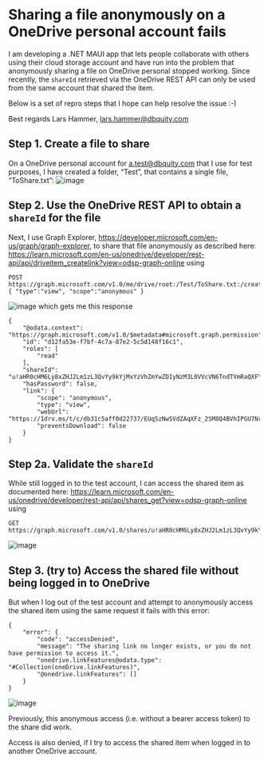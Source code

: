 # Sharing a file anonymously on a OneDrive personal account fails

I am developing a .NET MAUI app that lets people collaborate with others using their cloud storage account and have run into the problem that anonymously sharing a file on OneDrive personal stopped working. Since recently, the `shareId` retrieved via the OneDrive REST API can only be used from the same account that shared the item.

Below is a set of repro steps that I hope can help resolve the issue :-)

Best regards
Lars Hammer, lars.hammer@dbquity.com

## Step 1. Create a file to share
On a OneDrive personal account for a.test@dbquity.com that I use for test purposes, I have created a folder, “Test”, that contains a single file, “ToShare.txt”:
![image](https://github.com/user-attachments/assets/703f0f40-7d4b-4ed0-a011-dd03143b8710)

## Step 2. Use the OneDrive REST API to obtain a `shareId` for the file
Next, I use Graph Explorer, https://developer.microsoft.com/en-us/graph/graph-explorer, to share that file anonymously as described here: https://learn.microsoft.com/en-us/onedrive/developer/rest-api/api/driveitem_createlink?view=odsp-graph-online using
```
POST https://graph.microsoft.com/v1.0/me/drive/root:/Test/ToShare.txt:/createLink
{ "type":"view", "scope":"anonymous" }
```
![image](https://github.com/user-attachments/assets/e8a9a1fe-0782-4dae-9916-35df63cb6ed8)
which gets me this response
```
{
    "@odata.context": "https://graph.microsoft.com/v1.0/$metadata#microsoft.graph.permission",
    "id": "d12fa53e-f7bf-4c7a-87e2-5c5d148f16c1",
    "roles": [
        "read"
    ],
    "shareId": "u!aHR0cHM6Ly8xZHJ2Lm1zL3QvYy9kYjMxYzVhZmYwZDIyNzM3L0VVcVN6TndTVmRaQXFYRnpfMlNNOFE0QlZoSVBHVTdOclBEZGhzNmp6R05rX0E",
    "hasPassword": false,
    "link": {
        "scope": "anonymous",
        "type": "view",
        "webUrl": "https://1drv.ms/t/c/db31c5aff0d22737/EUqSzNwSVdZAqXFz_2SM8Q4BVhIPGU7NrPDdhs6jzGNk_A",
        "preventsDownload": false
    }
}
```

## Step 2a. Validate the `shareId`
While still logged in to the test account, I can access the shared item as documented here: https://learn.microsoft.com/en-us/onedrive/developer/rest-api/api/shares_get?view=odsp-graph-online using 
```
GET https://graph.microsoft.com/v1.0/shares/u!aHR0cHM6Ly8xZHJ2Lm1zL3QvYy9kYjMxYzVhZmYwZDIyNzM3L0VVcVN6TndTVmRaQXFYRnpfMlNNOFE0QlZoSVBHVTdOclBEZGhzNmp6R05rX0E/driveItem
```
![image](https://github.com/user-attachments/assets/b42e7c9d-fb4d-45d3-81e7-a2f3ee254377)

## Step 3. (try to) Access the shared file without being logged in to OneDrive
But when I log out of the test account and attempt to anonymously access the shared item using the same request it fails with this error:
```
{
    "error": {
        "code": "accessDenied",
        "message": "The sharing link no longer exists, or you do not have permission to access it.",
        "onedrive.linkFeatures@odata.type": "#Collection(oneDrive.linkFeatures)",
        "@onedrive.linkFeatures": []
    }
}
```
![image](https://github.com/user-attachments/assets/f05b6ed2-569f-4118-944f-c4ea0e81f823)

Previously, this anonymous access (i.e. without a bearer access token) to the share did work.

Access is also denied, if I try to access the shared item when logged in to another OneDrive account.
